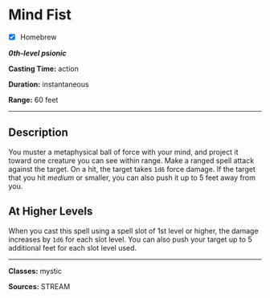 # Mind Fist

- [x] Homebrew

***0th-level psionic***

**Casting Time:** action

**Duration:** instantaneous

**Range:** 60 feet

---

## Description
You muster a metaphysical ball of force with your mind, and project it toward one creature you can see within range.
Make a ranged spell attack against the target.
On a hit, the target takes `1d6` force damage.
If the target that you hit *medium* or smaller, you can also push it up to 5 feet away from you.

## At Higher Levels
When you cast this spell using a spell slot of 1st level or higher, the damage increases by `1d6` for each slot level.
You can also push your target up to 5 additional feet for each slot level used.

---

**Classes:** mystic

**Sources:** STREAM

<!-- QA pass needed -->

